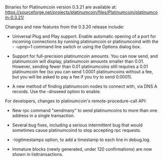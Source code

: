 Binaries for Platinumcoin version 0.3.21 are available at:
  https://sourceforge.net/projects/platinumcoin/files/Platinumcoin/platinumcoin-0.3.21/

Changes and new features from the 0.3.20 release include:

* Universal Plug and Play support.  Enable automatic opening of a port for incoming connections by running platinumcoin or platinumcoind with the - -upnp=1 command line switch or using the Options dialog box.

* Support for full-precision platinumcoin amounts.  You can now send, and platinumcoin will display, platinumcoin amounts smaller than 0.01.  However, sending fewer than 0.01 platinumcoins still requires a 0.01 platinumcoin fee (so you can send 1.0001 platinumcoins without a fee, but you will be asked to pay a fee if you try to send 0.0001).

* A new method of finding platinumcoin nodes to connect with, via DNS A records. Use the -dnsseed option to enable.

For developers, changes to platinumcoin's remote-procedure-call API:

* New rpc command "sendmany" to send platinumcoins to more than one address in a single transaction.

* Several bug fixes, including a serious intermittent bug that would sometimes cause platinumcoind to stop accepting rpc requests. 

* -logtimestamps option, to add a timestamp to each line in debug.log.

* Immature blocks (newly generated, under 120 confirmations) are now shown in listtransactions.
